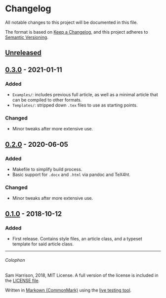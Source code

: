 # Changelog
All notable changes to this project will be documented in this file.

The format is based on [Keep a Changelog](https://keepachangelog.com/en/1.0.0/),
and this project adheres to [Semantic Versioning](https://semver.org/spec/v2.0.0.html).

## [Unreleased]

## [0.3.0] - 2021-01-11
### Added
 - `Examples/`: includes previous full article, as well as a minimal article
   that can be compiled to other formats.
 - `Templates/`: stripped down `.tex` files to use as starting points.

### Changed
 - Minor tweaks after more extensive use.

## [0.2.0] - 2020-06-05
### Added
 - Makefile to simplify build process.
 - Basic support for `.docx` and `.html` via pandoc and TeX4ht.

### Changed
 - Minor tweaks after more extensive use.

## [0.1.0] - 2018-10-12
### Added
 - First release. Contains style files, an article class, and a typeset
   template for said article class.

[Unreleased]: https://github.com/sharrison5/LaTeX_Templates/compare/v0.3.0...HEAD
[0.3.0]: https://github.com/sharrison5/LaTeX_Templates/compare/v0.2.0...v0.3.0
[0.2.0]: https://github.com/sharrison5/LaTeX_Templates/compare/v0.1.0...v0.2.0
[0.1.0]: https://github.com/sharrison5/LaTeX_Templates/releases/tag/v0.1.0

--------------------

###### Colophon
Sam Harrison, 2018, MIT License.
A full version of the license is included in the [LICENSE file](LICENSE).

Written in [Markown (CommonMark)](http://commonmark.org/) using the
[live testing tool](http://try.commonmark.org/).
